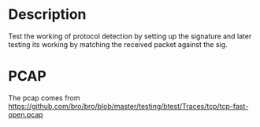 # Description

Test the working of protocol detection by setting up the signature and later testing its working by matching the received packet against the sig.

# PCAP

The pcap comes from https://github.com/bro/bro/blob/master/testing/btest/Traces/tcp/tcp-fast-open.pcap
